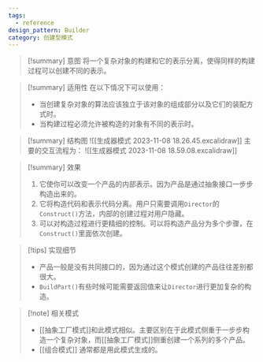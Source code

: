 ```yaml
---
tags:
  - reference
design_pattern: Builder
category: 创建型模式
---
```

> [!summary] 意图
> 将一个复杂对象的构建和它的表示分离，使得同样的构建过程可以创建不同的表示。

> [!summary] 适用性
> 在以下情况下可以使用：
> - 当创建复杂对象的算法应该独立于该对象的组成部分以及它们的装配方式时。
> - 当构建过程必须允许被构造的对象有不同的表示时。

> [!summary] 结构图
> ![[生成器模式 2023-11-08 18.26.45.excalidraw]]
> 主要的交互流程为：
> ![[生成器模式 2023-11-08 18.59.08.excalidraw]]

> [!summary] 效果
> 1. 它使你可以改变一个产品的内部表示。因为产品是通过抽象接口一步步构造出来的。
> 2. 它将构造代码和表示代码分离。用户只需要调用`Director`的`Construct()`方法，内部的创建过程对用户隐藏。
> 3. 可以对构造过程进行更精细的控制。可以将构造产品分为多个步骤，在`Construct()`里面依次创建。

> [!tips] 实现细节
> - 产品一般是没有共同接口的，因为通过这个模式创建的产品往往差别都很大。
> - `BuildPart()`有些时候可能需要返回值来让`Director`进行更加复杂的构造。

> [!note] 相关模式
> - [[抽象工厂模式]]和此模式相似。主要区别在于此模式侧重于一步步构造一个复杂对象，而[[抽象工厂模式]]侧重创建一个系列的多个产品。
> - [[组合模式]] 通常都是用此模式生成的。
